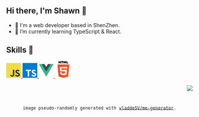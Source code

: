 ## Hi there, I'm Shawn 👋
<!-- <img src="https://raw.githubusercontent.com/iampavangandhi/iampavangandhi/master/gifs/Hi.gif" width="10px"> -->
- 🚩 I'm a web developer based in ShenZhen.
- 🌱 I’m currently learning TypeScript & React.

## Skills 🚀 

<!-- <a href="https://github.com/search?q=user%3AJadhielv+is%3Arepo+language%3Ajavascript+fork%3Atrue">
    <code><img height="40" src="https://raw.githubusercontent.com/github/explore/80688e429a7d4ef2fca1e82350fe8e3517d3494d/topics/nodejs/nodejs.png"></code>
</a> -->
<a href="https://github.com/search?q=user%3AJadhielv+is%3Arepo+language%3Ajavascript+fork%3Atrue">
    <code><img height="40" src="https://raw.githubusercontent.com/github/explore/80688e429a7d4ef2fca1e82350fe8e3517d3494d/topics/javascript/javascript.png"></code>
</a>
<a href="https://github.com/search?q=user%3AJadhielv+is%3Arepo+language%3AtypeScript+fork%3Atrue">
    <code><img height="40" src="https://raw.githubusercontent.com/github/explore/80688e429a7d4ef2fca1e82350fe8e3517d3494d/topics/typescript/typescript.png"></code>
</a>
<a href="https://github.com/search?q=user%3AJadhielv+is%3Arepo+language%3Avue+fork%3Atrue">
    <code><img height="40" src="https://raw.githubusercontent.com/github/explore/80688e429a7d4ef2fca1e82350fe8e3517d3494d/topics/vue/vue.png"></code>
</a>
<a href="https://github.com/search?q=user%3AJadhielv+is%3Arepo+language%3Ahtml+fork%3Atrue">
    <code><img height="45" src="https://raw.githubusercontent.com/github/explore/80688e429a7d4ef2fca1e82350fe8e3517d3494d/topics/html/html.png"></code>
</a>


<br/>
<br/>


<!-- ## My Stats🎈


![Shawn's GitHub stats](https://github-readme-stats.vercel.app/api?username=DuskTillDawn85&hide=contribs,issues&show_icons=true&theme=radical)

<img src="https://github-readme-stats.vercel.app/api/top-langs/?username=DuskTillDawn85&layout=compact&theme=tokyonight&card_width=445" alt="Most Used Languages"/> -->

<img align="right" src="https://generator.vladde.me/?seed=salsa">
<!-- other theme: minibrills -->

<br/>
<br/>
<div align="center">
  
<samp><sub>image pseudo-randomly generated with [vladdeSV/me-generator](https://github.com/vladdeSV/me-generator#me-generator).</sub></samp>

</div>
